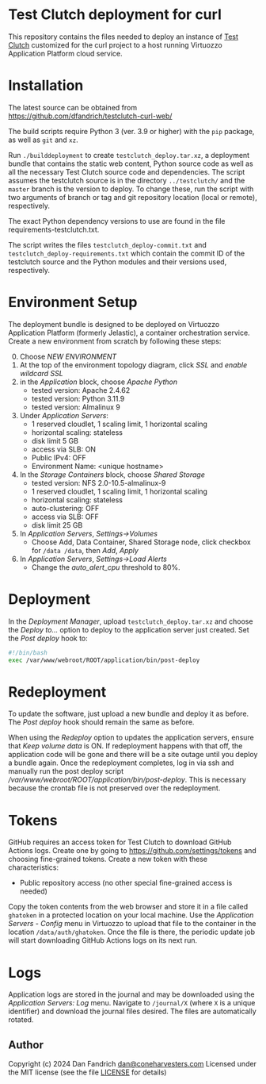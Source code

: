 # Test Clutch deployment for curl

This repository contains the files needed to deploy an instance of [Test
Clutch](https://github.com/dfandrich/testclutch/) customized for the curl
project to a host running Virtuozzo Application Platform cloud service.

# Installation

The latest source can be obtained from
https://github.com/dfandrich/testclutch-curl-web/

The build scripts require Python 3 (ver. 3.9 or higher) with the `pip` package,
as well as `git` and `xz`.

Run `./builddeployment` to create `testclutch_deploy.tar.xz`, a deployment
bundle that contains the static web content, Python source code as well as all
the necessary Test Clutch source code and dependencies. The script assumes the
testclutch source is in the directory `../testclutch/` and the `master` branch
is the version to deploy. To change these, run the script with two arguments of
branch or tag and git repository location (local or remote), respectively.

The exact Python dependency versions to use are found in the file
requirements-testclutch.txt.

The script writes the files `testclutch_deploy-commit.txt` and
`testclutch_deploy-requirements.txt` which contain the commit ID of the
testclutch source and the Python modules and their versions used, respectively.

# Environment Setup

The deployment bundle is designed to be deployed on Virtuozzo Application
Platform (formerly Jelastic), a container orchestration service. Create a new
environment from scratch by following these steps:

0. Choose *NEW ENVIRONMENT*
0. At the top of the environment topology diagram, click *SSL* and *enable wildcard SSL*
0. in the *Application* block, choose *Apache Python*
    - tested version: Apache 2.4.62
    - tested version: Python 3.11.9
    - tested version: Almalinux 9
0. Under *Application Servers*:
    - 1 reserved cloudlet, 1 scaling limit, 1 horizontal scaling
    - horizontal scaling: stateless
    - disk limit 5 GB
    - access via SLB: ON
    - Public IPv4: OFF
    - Environment Name: &lt;unique hostname>
0. In the *Storage Containers* block, choose *Shared Storage*
    - tested version: NFS 2.0-10.5-almalinux-9
    - 1 reserved cloudlet, 1 scaling limit, 1 horizontal scaling
    - horizontal scaling: stateless
    - auto-clustering: OFF
    - access via SLB: OFF
    - disk limit 25 GB
0. In *Application Servers*, *Settings→Volumes*
    - Choose Add, Data Container, Shared Storage node, click checkbox for
      `/data /data`, then *Add*, *Apply*
0. In *Application Servers*, *Settings→Load Alerts*
    - Change the *auto_alert_cpu* threshold to 80%.

# Deployment

In the *Deployment Manager*, upload `testclutch_deploy.tar.xz` and choose the
*Deploy to...* option to deploy to the application server just created. Set the
*Post deploy* hook to:
```sh
#!/bin/bash
exec /var/www/webroot/ROOT/application/bin/post-deploy
```

# Redeployment

To update the software, just upload a new bundle and deploy it as before. The
*Post deploy* hook should remain the same as before.

When using the *Redeploy* option to updates the application servers, ensure
that *Keep volume data* is ON. If redeployment happens with that off, the
application code will be gone and there will be a site outage until you deploy
a bundle again. Once the redeployment completes, log in via ssh and manually
run the post deploy script */var/www/webroot/ROOT/application/bin/post-deploy*.
This is necessary because the crontab file is not preserved over the
redeployment.

# Tokens

GitHub requires an access token for Test Clutch to download GitHub Actions
logs. Create one by going to https://github.com/settings/tokens and choosing
fine-grained tokens. Create a new token with these characteristics:

  - Public repository access (no other special fine-grained access is needed)

Copy the token contents from the web browser and store it in a file called
`ghatoken` in a protected location on your local machine. Use the *Application
Servers - Config* menu in Virtuozzo to upload that file to the container in the
location `/data/auth/ghatoken`. Once the file is there, the periodic update job
will start downloading GitHub Actions logs on its next run.

# Logs

Application logs are stored in the journal and may be downloaded using the
*Application Servers: Log* menu. Navigate to `/journal/X` (where `X` is a
unique identifier) and download the journal files desired. The files are
automatically rotated.

## Author

Copyright (c) 2024 Dan Fandrich <dan@coneharvesters.com>
Licensed under the MIT license (see the file [LICENSE](LICENSE) for details)
